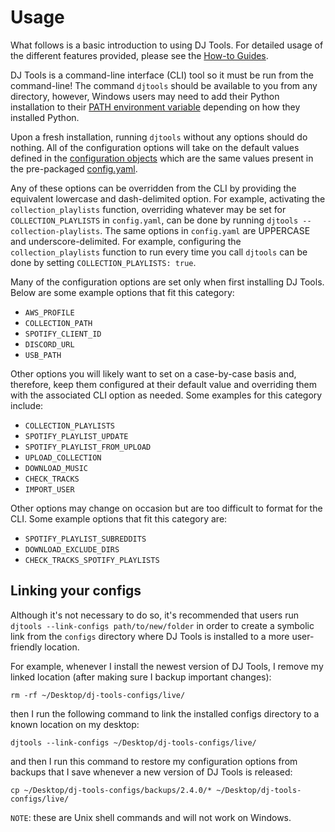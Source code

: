 # Usage
What follows is a basic introduction to using DJ Tools. For detailed usage of the different features provided, please see the [How-to Guides](../../how_to_guides/index.md).

DJ Tools is a command-line interface (CLI) tool so it must be run from the command-line! The command `djtools` should be available to you from any directory, however, Windows users may need to add their Python installation to their [PATH environment variable](https://www.wikihow.com/Change-the-PATH-Environment-Variable-on-Windows) depending on how they installed Python.

Upon a fresh installation, running `djtools` without any options should do nothing. All of the configuration options will take on the default values defined in the [configuration objects](configuration.md) which are the same values present in the pre-packaged [config.yaml](https://github.com/a-rich/DJ-Tools/blob/main/djtools/configs/config.yaml).

Any of these options can be overridden from the CLI by providing the equivalent lowercase and dash-delimited option. For example, activating the `collection_playlists` function, overriding whatever may be set for `COLLECTION_PLAYLISTS` in `config.yaml`, can be done by running `djtools --collection-playlists`. The same options in `config.yaml` are UPPERCASE and underscore-delimited. For example, configuring the `collection_playlists` function to run every time you call `djtools` can be done by setting `COLLECTION_PLAYLISTS: true`.

Many of the configuration options are set only when first installing DJ Tools. Below are some example options that fit this category:

* `AWS_PROFILE`
* `COLLECTION_PATH`
* `SPOTIFY_CLIENT_ID`
* `DISCORD_URL`
* `USB_PATH`

Other options you will likely want to set on a case-by-case basis and, therefore, keep them configured at their default value and overriding them with the associated CLI option as needed. Some examples for this category include:

* `COLLECTION_PLAYLISTS`
* `SPOTIFY_PLAYLIST_UPDATE`
* `SPOTIFY_PLAYLIST_FROM_UPLOAD`
* `UPLOAD_COLLECTION`
* `DOWNLOAD_MUSIC`
* `CHECK_TRACKS`
* `IMPORT_USER`

Other options may change on occasion but are too difficult to format for the CLI. Some example options that fit this category are:

* `SPOTIFY_PLAYLIST_SUBREDDITS`
* `DOWNLOAD_EXCLUDE_DIRS`
* `CHECK_TRACKS_SPOTIFY_PLAYLISTS`

## Linking your configs

Although it's not necessary to do so, it's recommended that users run `djtools --link-configs path/to/new/folder` in order to create a symbolic link from the `configs` directory where DJ Tools is installed to a more user-friendly location.

For example, whenever I install the newest version of DJ Tools, I remove my linked location (after making sure I backup important changes):

`rm -rf ~/Desktop/dj-tools-configs/live/`

then I run the following command to link the installed configs directory to a known location on my desktop:

`djtools --link-configs ~/Desktop/dj-tools-configs/live/`

and then I run this command to restore my configuration options from backups that I save whenever a new version of DJ Tools is released:

`cp ~/Desktop/dj-tools-configs/backups/2.4.0/* ~/Desktop/dj-tools-configs/live/`

`NOTE`: these are Unix shell commands and will not work on Windows.
